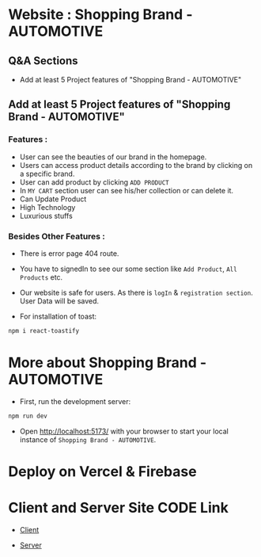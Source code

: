 # Website : Shopping Brand - AUTOMOTIVE

<!-- Client Live Link : https://shopping-brand.web.app -->

<!-- Server Live Link : https://brand-shop-server-ixosafvvp-ateka-sultanas-projects.vercel.app -->

## Q&A Sections
- Add at least 5 Project features of "Shopping Brand - AUTOMOTIVE"

## Add at least 5 Project features of "Shopping Brand - AUTOMOTIVE"

### Features :

* User can see the beauties of our brand in the homepage. 
* Users can access product details according to the brand by clicking on a specific brand.
* User can add product by clicking `ADD PRODUCT`
* In `MY CART` section user can see his/her collection or can delete it.
* Can Update Product
* High Technology
* Luxurious stuffs


### Besides Other Features :
* There is error page 404 route.
* You have to signedIn to see our some section like `Add Product`, `All Products` etc.
* Our website is safe for users. As there is `logIn` & `registration section`. User Data will be saved.


* For installation of toast:
```bash
npm i react-toastify
```




# More about Shopping Brand - AUTOMOTIVE
* First, run the development server:

```bash
npm run dev
```
* Open [http://localhost:5173/](http://localhost:5173/) with your browser to start your local instance of `Shopping Brand - AUTOMOTIVE`.


# Deploy on Vercel & Firebase

# Client and Server Site CODE Link

- [Client](https://github.com/Ateka-Oishi/brand-shop-client) 

- [Server](https://github.com/programming-hero-web-course-4/b8a10-brandshop-server-side-Ateka-Oishi)

